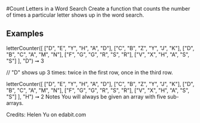 #Count Letters in a Word Search
Create a function that counts the number of times a particular letter shows up in the word search.

## Examples

letterCounter([
["D", "E", "Y", "H", "A", "D"],
["C", "B", "Z", "Y", "J", "K"],
["D", "B", "C", "A", "M", "N"],
["F", "G", "G", "R", "S", "R"],
["V", "X", "H", "A", "S", "S"]
], "D") ➞ 3

// "D" shows up 3 times: twice in the first row, once in the third row.

letterCounter([
["D", "E", "Y", "H", "A", "D"],
["C", "B", "Z", "Y", "J", "K"],
["D", "B", "C", "A", "M", "N"],
["F", "G", "G", "R", "S", "R"],
["V", "X", "H", "A", "S", "S"]
], "H") ➞ 2
Notes
You will always be given an array with five sub-arrays.

Credits: Helen Yu on edabit.com
